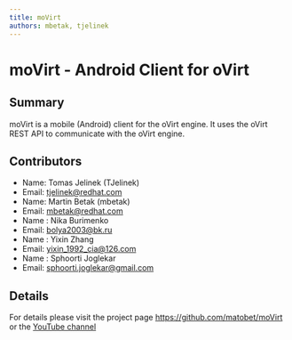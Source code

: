```yaml
---
title: moVirt
authors: mbetak, tjelinek
---
```


# moVirt - Android Client for oVirt

## Summary

moVirt is a mobile (Android) client for the oVirt engine. It uses the oVirt REST API to communicate with the oVirt engine.

## Contributors

*   Name: Tomas Jelinek (TJelinek)
*   Email: <tjelinek@redhat.com>
*   Name: Martin Betak (mbetak)
*   Email: <mbetak@redhat.com>
*   Name : Nika Burimenko
*   Email: <bolya2003@bk.ru>
*   Name : Yixin Zhang
*   Email: <yixin_1992_cia@126.com>
*   Name : Sphoorti Joglekar
*   Email: <sphoorti.joglekar@gmail.com>

## Details

For details please visit the project page <https://github.com/matobet/moVirt> or the [YouTube channel](https://www.youtube.com/channel/UCX2a6qOrCrUYGQCGLlHz2-A)
